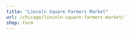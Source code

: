 ```yaml
---
title: "Lincoln Square Farmers Market"
url: /chicago/lincoln-square-farmers-market/
shop: farm
---
```

